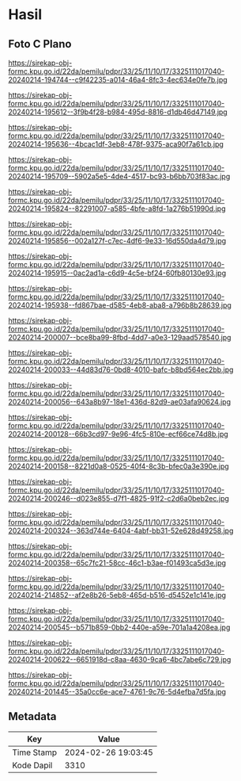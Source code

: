 # Hasil

## Foto C Plano

https://sirekap-obj-formc.kpu.go.id/22da/pemilu/pdpr/33/25/11/10/17/3325111017040-20240214-194744--c9f42235-a014-46a4-8fc3-4ec634e0fe7b.jpg

https://sirekap-obj-formc.kpu.go.id/22da/pemilu/pdpr/33/25/11/10/17/3325111017040-20240214-195612--3f9b4f28-b984-495d-8816-d1db46d47149.jpg

https://sirekap-obj-formc.kpu.go.id/22da/pemilu/pdpr/33/25/11/10/17/3325111017040-20240214-195636--4bcac1df-3eb8-478f-9375-aca90f7a61cb.jpg

https://sirekap-obj-formc.kpu.go.id/22da/pemilu/pdpr/33/25/11/10/17/3325111017040-20240214-195709--5902a5e5-4de4-4517-bc93-b6bb703f83ac.jpg

https://sirekap-obj-formc.kpu.go.id/22da/pemilu/pdpr/33/25/11/10/17/3325111017040-20240214-195824--82291007-a585-4bfe-a8fd-1a276b51990d.jpg

https://sirekap-obj-formc.kpu.go.id/22da/pemilu/pdpr/33/25/11/10/17/3325111017040-20240214-195856--002a127f-c7ec-4df6-9e33-16d550da4d79.jpg

https://sirekap-obj-formc.kpu.go.id/22da/pemilu/pdpr/33/25/11/10/17/3325111017040-20240214-195915--0ac2ad1a-c6d9-4c5e-bf24-60fb80130e93.jpg

https://sirekap-obj-formc.kpu.go.id/22da/pemilu/pdpr/33/25/11/10/17/3325111017040-20240214-195938--fd867bae-d585-4eb8-aba8-a796b8b28639.jpg

https://sirekap-obj-formc.kpu.go.id/22da/pemilu/pdpr/33/25/11/10/17/3325111017040-20240214-200007--bce8ba99-8fbd-4dd7-a0e3-129aad578540.jpg

https://sirekap-obj-formc.kpu.go.id/22da/pemilu/pdpr/33/25/11/10/17/3325111017040-20240214-200033--44d83d76-0bd8-4010-bafc-b8bd564ec2bb.jpg

https://sirekap-obj-formc.kpu.go.id/22da/pemilu/pdpr/33/25/11/10/17/3325111017040-20240214-200056--643a8b97-18e1-436d-82d9-ae03afa90624.jpg

https://sirekap-obj-formc.kpu.go.id/22da/pemilu/pdpr/33/25/11/10/17/3325111017040-20240214-200128--66b3cd97-9e96-4fc5-810e-ecf66ce74d8b.jpg

https://sirekap-obj-formc.kpu.go.id/22da/pemilu/pdpr/33/25/11/10/17/3325111017040-20240214-200158--8221d0a8-0525-40f4-8c3b-bfec0a3e390e.jpg

https://sirekap-obj-formc.kpu.go.id/22da/pemilu/pdpr/33/25/11/10/17/3325111017040-20240214-200246--d023e855-d7f1-4825-91f2-c2d6a0beb2ec.jpg

https://sirekap-obj-formc.kpu.go.id/22da/pemilu/pdpr/33/25/11/10/17/3325111017040-20240214-200324--363d744e-6404-4abf-bb31-52e628d49258.jpg

https://sirekap-obj-formc.kpu.go.id/22da/pemilu/pdpr/33/25/11/10/17/3325111017040-20240214-200358--65c7fc21-58cc-46c1-b3ae-f01493ca5d3e.jpg

https://sirekap-obj-formc.kpu.go.id/22da/pemilu/pdpr/33/25/11/10/17/3325111017040-20240214-214852--af2e8b26-5eb8-465d-b516-d5452e1c141e.jpg

https://sirekap-obj-formc.kpu.go.id/22da/pemilu/pdpr/33/25/11/10/17/3325111017040-20240214-200545--b571b859-0bb2-440e-a59e-701a1a4208ea.jpg

https://sirekap-obj-formc.kpu.go.id/22da/pemilu/pdpr/33/25/11/10/17/3325111017040-20240214-200622--6651918d-c8aa-4630-9ca6-4bc7abe6c729.jpg

https://sirekap-obj-formc.kpu.go.id/22da/pemilu/pdpr/33/25/11/10/17/3325111017040-20240214-201445--35a0cc6e-ace7-4761-9c76-5d4efba7d5fa.jpg


## Metadata

| Key        | Value               |
| ---------- | ------------------- |
| Time Stamp | 2024-02-26 19:03:45 |
| Kode Dapil | 3310                |



